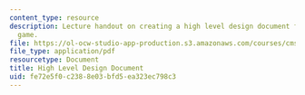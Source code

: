 ```yaml
---
content_type: resource
description: Lecture handout on creating a high level design document for a video
  game.
file: https://ol-ocw-studio-app-production.s3.amazonaws.com/courses/cms-611j-creating-video-games-fall-2014/fe72e5f0c2388e03bfd5ea323ec798c3_MITCMS_611JF14_HLDD.pdf
file_type: application/pdf
resourcetype: Document
title: High Level Design Document
uid: fe72e5f0-c238-8e03-bfd5-ea323ec798c3
---
```

